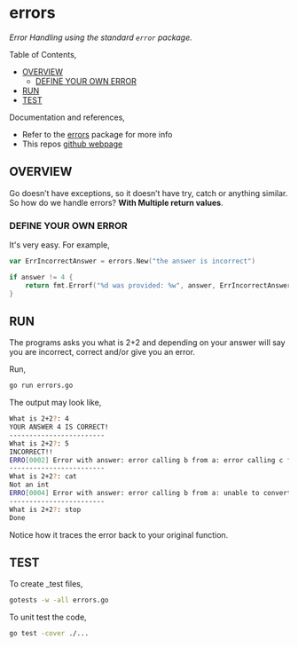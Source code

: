 # errors

_Error Handling using the standard `error` package._

Table of Contents,

* [OVERVIEW](https://github.com/JeffDeCola/my-go-examples/tree/master/common-go/error-reporting/errors#overview)
  * [DEFINE YOUR OWN ERROR](https://github.com/JeffDeCola/my-go-examples/tree/master/common-go/error-reporting/errors#define-your-own-error)
* [RUN](https://github.com/JeffDeCola/my-go-examples/tree/master/common-go/error-reporting/errors#run)
* [TEST](https://github.com/JeffDeCola/my-go-examples/tree/master/common-go/error-reporting/errors#test)

Documentation and references,

* Refer to the
  [errors](https://pkg.go.dev/errors)
  package for more info
* This repos [github webpage](https://jeffdecola.github.io/my-go-examples/)

## OVERVIEW

Go doesn’t have exceptions, so it doesn’t have try, catch or anything similar.
So how do we handle errors? **With Multiple return values**.

### DEFINE YOUR OWN ERROR

It's very easy. For example,

```go
var ErrIncorrectAnswer = errors.New("the answer is incorrect")

if answer != 4 {
    return fmt.Errorf("%d was provided: %w", answer, ErrIncorrectAnswer)
}
```

## RUN

The programs asks you what is 2+2 and depending on your answer will
say you are incorrect, correct and/or give you an error.

Run,

```bash
go run errors.go
```

The output may look like,

```bash
What is 2+2?: 4
YOUR ANSWER 4 IS CORRECT!
------------------------
What is 2+2?: 5
INCORRECT!!
ERRO[0002] Error with answer: error calling b from a: error calling c from b: 5 was provided: the answer is incorrect 
------------------------
What is 2+2?: cat
Not an int
ERRO[0004] Error with answer: error calling b from a: unable to convert in b: strconv.Atoi: parsing "cat": invalid syntax 
------------------------
What is 2+2?: stop
Done
```

Notice how it traces the error back to your original function.

## TEST

To create _test files,

```bash
gotests -w -all errors.go
```

To unit test the code,

```bash
go test -cover ./... 
```
